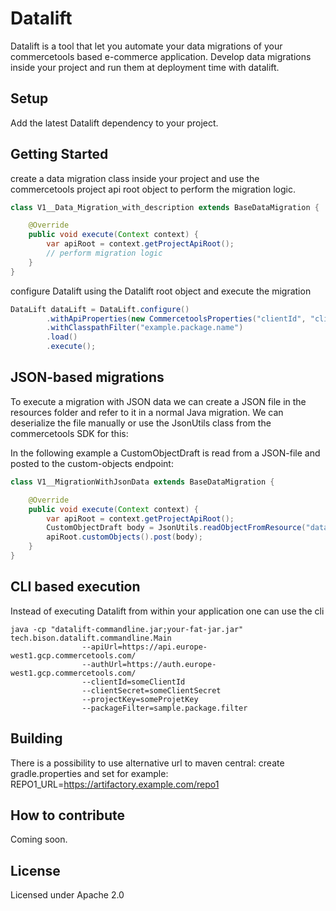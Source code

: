 # Datalift

Datalift is a tool that let you automate your data migrations of your commercetools based e-commerce application. Develop data migrations inside your project and run them at deployment time with datalift.

## Setup

Add the latest Datalift dependency to your project.

## Getting Started

create a data migration class inside your project and use the commercetools project api root object to perform the migration logic.

```java
class V1__Data_Migration_with_description extends BaseDataMigration {

    @Override
    public void execute(Context context) {
        var apiRoot = context.getProjectApiRoot();
        // perform migration logic
    }
}
```

configure Datalift using the Datalift root object and execute the migration

```java
DataLift dataLift = DataLift.configure()
        .withApiProperties(new CommercetoolsProperties("clientId", "clientSecret", "apiUrl", "authUrl", "projectKey"))
        .withClasspathFilter("example.package.name")
        .load()
        .execute();
```

## JSON-based migrations

To execute a migration with JSON data we can create a JSON file in the resources folder and refer to it in a normal Java migration. We can deserialize the file manually or use the JsonUtils class from the commercetools SDK for this:

In the following example a CustomObjectDraft is read from a JSON-file and posted to the custom-objects endpoint:

```java
class V1__MigrationWithJsonData extends BaseDataMigration {

    @Override
    public void execute(Context context) {
        var apiRoot = context.getProjectApiRoot();
        CustomObjectDraft body = JsonUtils.readObjectFromResource("data/migration/createMyCustomObject.json", CustomObjectDraft.class);
        apiRoot.customObjects().post(body);
    }
}
```

## CLI based execution

Instead of executing Datalift from within your application one can use the cli

```shell
java -cp "datalift-commandline.jar;your-fat-jar.jar" tech.bison.datalift.commandline.Main 
                --apiUrl=https://api.europe-west1.gcp.commercetools.com/ 
                --authUrl=https://auth.europe-west1.gcp.commercetools.com/ 
                --clientId=someClientId 
                --clientSecret=someClientSecret 
                --projectKey=someProjetKey 
                --packageFilter=sample.package.filter
```

## Building

There is a possibility to use alternative url to maven central:
create gradle.properties and set for example:
REPO1_URL=https://artifactory.example.com/repo1

## How to contribute

Coming soon.

## License

Licensed under Apache 2.0 
